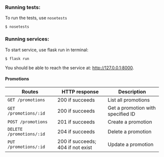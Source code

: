 ### Running tests:

To run the tests, use `nosetests`

```shell
$ nosetests
```

### Running services:

To start service, use flask run in terminal:

```shell
$ flask run
```

You should be able to reach the service at: http://127.0.0.1:8000.

#### Promotions
Routes | HTTP response | Description
--- | --- | ---
`GET /promotions`  | 200 if succeeds | List all promotions
`GET /promotions/:id` |  200 if succeeds | Get a promotion with specified ID
`POST /promotions` | 201 if succeeds | Create a promotion
`DELETE /promotions/:id` | 204 if succeeds | Delete a promotion
`PUT  /promotions/:id` | 200 if succeeds; 404 if not exist | Update a promotion
